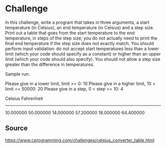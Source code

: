 # Challenge
In this challenge, write a program that takes in three arguments, a start temperature (in Celsius), an end temperature (in Celsius) and a step size. Print out a table that goes from the start temperature to the end temperature, in steps of the step size; you do not actually need to print the final end temperature if the step size does not exactly match. You should perform input validation: do not accept start temperatures less than a lower limit (which your code should specify as a constant) or higher than an upper limit (which your code should also specify). You should not allow a step size greater than the difference in temperatures.

Sample run:

  Please give in a lower limit, limit >= 0: 10
  Please give in a higher limit, 10 > limit <= 50000: 20
  Please give in a step, 0 < step <= 10: 4

  Celsius         Fahrenheit
  -------         ----------
  10.000000       50.000000
  14.000000       57.200000
  18.000000       64.400000
  

## Source
https://www.cprogramming.com/challenges/celsius_converter_table.html  
